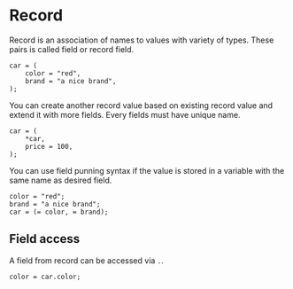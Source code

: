 # Record

Record is an association of names to values with variety of types. These pairs is called field or record field.

```butter
car = (
    color = "red",
    brand = "a nice brand",
);
```

You can create another record value based on existing record value and extend it with more fields. Every fields must have unique name.

```butter
car = (
    *car,
    price = 100,
);
```

You can use field punning syntax if the value is stored in a variable with the same name as desired field.

```butter
color = "red";
brand = "a nice brand";
car = (= color, = brand);
```

## Field access

A field from record can be accessed via `.`.

```butter
color = car.color;
```
